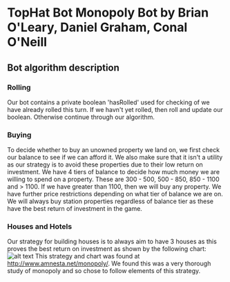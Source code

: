 # TopHat Bot Monopoly Bot by Brian O'Leary, Daniel Graham, Conal O'Neill
## Bot algorithm description
### Rolling
Our bot contains a private boolean 'hasRolled' used for checking of we have already rolled this turn. If we havn't yet rolled, then roll and update our boolean. Otherwise continue through our algorithm.

### Buying
To decide whether to buy an unowned property we land on, we first check our balance to see if we can afford it. We also make sure that it isn't a utility as our strategy is to avoid these properties due to their low return on investment. We have 4 tiers of balance to decide how much money we are willing to spend on a property. These are 300 - 500, 500 - 850, 850 - 1100 and > 1100. If we have greater than 1100, then we will buy any property. We have further price restrictions depending on what tier of balance we are on. We will always buy station properties regardless of balance tier as these have the best return of investment in the game.

### Houses and Hotels
Our strategy for building houses is to always aim to have 3 houses as this proves the best return on investment as shown by the following chart: ![alt text](http://www.amnesta.net/monopoly/map_1.gif)
   This strategy and chart was found at http://www.amnesta.net/monopoly/. We found this was a very thorough study of monopoly and so chose to follow elements of this strategy.
